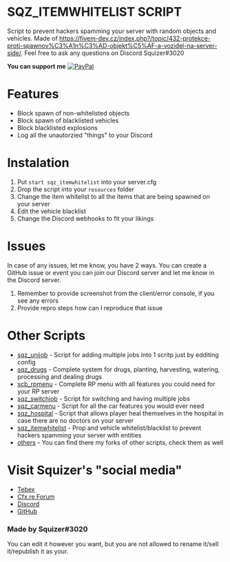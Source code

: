# SQZ_ITEMWHITELIST SCRIPT
Script to prevent hackers spamming your server with random objects and vehicles. Made of https://fivem-dev.cz/index.php?/topic/432-protekce-proti-spawnov%C3%A1n%C3%AD-objekt%C5%AF-a-vozidel-na-server-side/. Feel free to ask any questions on Discord Squizer#3020

__You can support me__
[![PayPal](https://img.shields.io/badge/Donate-PayPal-green.svg)](https://www.paypal.com/donate?hosted_button_id=M4KV4Q9LDWEBC) 

# Features
- Block spawn of non-whitelisted objects
- Block spawn of blacklisted vehicles
- Block blacklisted explosions
- Log all the unautorzied "things" to your Discord

# Instalation
1) Put `start sqz_itemwhitelist` into your server.cfg
2) Drop the script into your `resources` folder
3) Change the item whitelist to all the items that are being spawned on your server
4) Edit the vehicle blacklist
5) Change the Discord webhooks to fit your likings

# Issues
In case of any issues, let me know, you have 2 ways. You can create a GitHub issue or event you can join our Discord server and let me know in the Discord server.
1) Remember to provide screenshot from the client/error console, if you see any errors
2) Provide repro steps how can I reproduce that issue

# Other Scripts
* [sqz_unijob](https://forum.cfx.re/t/esx-sqz-unijob-advanced-system-for-easy-adding-jobs/2100467) - Script for adding multiple jobs into 1 scritp just by edditing config
* [sqz_drugs](https://forum.cfx.re/t/esx-sqz-drugs-advanced-drug-system/2167691) - Complete system for drugs, planting, harvesting, watering, processing and dealing drugs
* [scb_rpmenu](https://forum.cfx.re/t/esx-scb-rpmenu-facilitates-all-works-player-menu-admin-menu/2110753) - Complete RP menu with all features you could need for your RP server
* [sqz_switchjob](https://github.com/czsquizer/switchjob) - Script for switching and having multiple jobs
* [sqz_carmenu](https://github.com/czsquizer/sqz_carmenu) - Script for all the car features you would ever need
* [sqz_hospital](https://github.com/czsquizer/sqz_hospital) - Script that allows player heal themselves in the hospital in case there are no doctors on your server
* [sqz_itemwhitelist](https://github.com/czsquizer/sqz_itemwhitelist) - Prop and vehicle whitelist/blacklist to prevent hackers spamming your server with entities
* [others](https://github.com/czsquizer?tab=repositories) - You can find there my forks of other scripts, check them as well

# Visit Squizer's "social media"
* [Tebex](https://sqz.tebex.io/)
* [Cfx.re Forum](https://forum.cfx.re/u/squizer/)
* [Discord](https://discord.gg/FVXAu2F)
* [GitHub](https://github.com/czsquizer/)
### Made by Squizer#3020

You can edit it however you want, but you are not allowed to rename it/sell it/republish it as your.